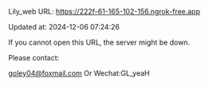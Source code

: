 Lily_web URL: https://222f-61-165-102-156.ngrok-free.app

Updated at: 2024-12-06 07:24:26

If you cannot open this URL, the server might be down.

Please contact: 

goley04@foxmail.com Or Wechat:GL_yeaH